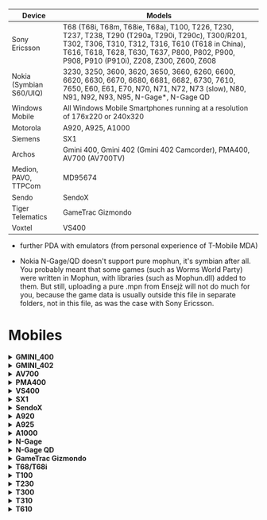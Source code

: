 | Device | Models |
| ------ | ------ |
| Sony Ericsson | T68 (T68i, T68m, T68ie, T68a), T100, T226, T230, T237, T238, T290 (T290a, T290i, T290c), T300/R201, T302, T306, T310, T312, T316, T610 (T618 in China), T616, T618, T628, T630, T637, P800, P802, P900, P908, P910 (P910i), Z208, Z300, Z600, Z608 |
| Nokia (Symbian S60/UIQ) | 3230, 3250, 3600, 3620, 3650, 3660, 6260, 6600, 6620, 6630, 6670, 6680, 6681, 6682, 6730, 7610, 7650, E60, E61, E70, N70, N71, N72, N73 (slow), N80, N91, N92, N93, N95, N-Gage*, N-Gage QD |
| Windows Mobile | All Windows Mobile Smartphones running at a resolution of 176x220 or 240x320 |
| Motorola | A920, A925, A1000 |
| Siemens | SX1 |
| Archos | Gmini 400, Gmini 402 (Gmini 402 Camcorder), PMA400, AV700 (AV700TV) |
| Medion, PAVO, TTPCom | MD95674 |
| Sendo | SendoX |
| Tiger Telematics | GameTrac Gizmondo |
| Voxtel | VS400 |

* further PDA with emulators (from personal experience of T-Mobile MDA)

* Nokia N-Gage/QD doesn't support pure mophun, it's symbian after all. You probably meant that some games (such as Worms World Party) were written in Mophun, with libraries (such as Mophun.dll) added to them. But still, uploading a pure .mpn from Ensejż will not do much for you, because the game data is usually outside this file in separate folders, not in this file, as was the case with Sony Ericsson.

# Mobiles

<details>
<summary><b>GMINI_400</b></summary>

<a href="#"><img src="GMINI_400.png" /></a>

— The Gmini is a series of portable audio and video players released by Archos.

— The Gmini 400 can play 2D and 3D games using Mophun, a gaming platform designed primarily for cell phones. Out of the box, the Gmini 400 provides one full game and a few samples. To give you an idea of the games available and their quality,
* <b>Release date</b>: August 31, 2004
* <b>Storage</b>: 20GB
* <b>Display</b>: 2.2 "LCD 220 x 176 pixels, 262,000 colors and TV output.
</details>
<details>
<summary><b>GMINI_402</b></summary>

<a href="#"><img src="GMINI_402.png" /></a>

— The player includes a built-in game engine, Mophun for 3D-style games.

* <b>Release date</b>: July 12, 2005
</details>
<details>
<summary><b>AV700</b></summary>

<a href="#"><img src="AV700.png" /></a>

— The AV700 comes in 40, 80 or 100 gigabyte models. The built-in screen resolution is 420 by 234.

— The AV700 has a built-in Mophun gaming engine.

* <b>Release date</b>: May 23, 2005
</details>
<details>
<summary><b>PMA400</b></summary>

<a href="#"><img src="PMA400.png" /></a>

— The Archos PMA400 is a personal digital assistant (PDA) from Archos.

— Based on the Linux Qtopia Embedded operating system.

— Games using the Mophun engine

* <b>Release date</b>: January 2005
* <b>Storage</b>: 20/30GB
* <b>Display</b>: QVGA, touchscreen, LCD
</details>

<details>
<summary><b>VS400</b></summary>

<a href="#"><img src="VS400.png" /></a>

— The phone supports both Java and Mophun. There is only one game in the Mophun folder, this is the Xfinity arcade game, which is well known to owners of Sony Ericsson phones. It was not possible to find any other games for this phone, on the official website of Mophun there was no mention of support for Voxtel devices, let's hope that this is temporary.

* <b>Release date</b>: October 2005
</details>
<details>
<summary><b>SX1</b></summary>

<a href="#"><img src="SX1.png" /></a>

— The Siemens SX1 is a GSM mobile phone running version 1.2 of the Series 60 platform for the Symbian OS.

— Mophun 3D support

* <b>Release date</b>: Q3 2003
* <b>Storage</b>: 16MB
* <b>Display</b>: 176x220 (65,536 colours) TFT display
* <b>OS</b>: Symbian 6.1
</details>
<details>
<summary><b>SendoX</b></summary>

<a href="#"><img src="SendoX.png" /></a>

— The Sendo X was Sendo's first Series 60 based "high-end" phone, developed after Sendo switched from the Microsoft to Symbian / Series 60 platforms.

* <b>Release date</b>: Q4 2003
* <b>Storage</b>: 32MB
* <b>Display</b>: TFT, 65K colors with 176 x 220 pixels (2.2 inches, 35 x 44 mm)
</details>

<details>
<summary><b>A920</b></summary>

![Devices](A920.png)

— Mophun 3D support

* <b>Release date</b>: 2003
* <b>Storage</b>: 8MB
* <b>Display</b>: TFT resistive touchscreen, 65K colors), 208 x 320 pixels, 3:2 ratio
* <b>OS</b>: Symbian 7.0, UIQ 2.0
</details>

<details>
<summary><b>A925</b></summary>

![Devices](A925.jpg)

— Mophun 3D support

* <b>Release date</b>: Q4 2003
* <b>Storage</b>: 32MB
* <b>Display</b>: TFT LCD, touchscreen, handwriting recognition, 40 × 61 mm, 208 × 320 pixels, 16-bit color depth / 65536 colors
* <b>OS</b>: Symbian OS 7.0, UIQ 2.0
</details>

<details>

<summary><b>A1000</b></summary>

![Devices](A1000.jpg)

— Mophun support

* <b>Release date</b>: Q1 2004
* <b>Storage</b>: 24MB
* <b>Display</b>: TFT resistive touchscreen, 65K colors, 208 x 320 pixels, 3:2 ratio (~132 ppi density)
* <b>OS</b>: Symbian OS 7.0, UIQ 2.1
</details>

<details>
<summary><b>N-Gage</b></summary>

<a href="#"><img src="NGAGE.png" /></a>

— Mophun pure support

* <b>Release date</b>: 4 February 2008 (pre-release)
3 April 2008 (full release)
* <b>Storage</b>: 3.4MB
* <b>Display</b>: Landscape or portrait 320 x 240 pixels (except N97, with a 640 x 360 pixels screen, graphics are stretched and displayed in a letterbox format to keep aspect ratio)
* <b>OS</b>: Symbian S60 3rd edition (S60 5th edition on N97)
</details>

<details>
<summary><b>N-Gage QD</b></summary>

<a href="#"><img src="NGAGEQD.png" /></a>

— Mophun pure support

* <b>Release date</b>: May 2004
* <b>Storage</b>: 3.4MB
* <b>Display</b>: TFT, 4096 colors, 176 x 208 pixels (~130 ppi density)
* <b>OS</b>: Symbian 6.1, Series 60 1.0
</details>

<details>
<summary><b>GameTrac Gizmondo</b></summary>

<a href="#"><img src="Gizmondo.png" /></a>

— The Gizmondo is a handheld gaming console developed by Tiger Telematics. It was released in the UK, Sweden and the U.S

— UK-based Synergenix is provifing its Mophun "software-based gaming console for mobile devices".

— This collaboration is a furtherance to the previously announced October 13, 2003 partnership with Synergenix Interactive AB whose mophun(TM) enables Java gaming. Traditional HW graphics accelerator, support for 3D Mophun Mobile Gaming Technology.

* <b>Release date</b>: March 19, 2005
* <b>Storage</b>: 64MB
* <b>Display</b>: 72 mm (2.8 inch) TFT screen, 320 × 240 pixels
* <b>OS</b>: Windows CE
</details>

<details>
<summary><b>T68/T68i</b></summary>

* T68

<a href="#"><img src="T68.png" /></a>

* T68i

<a href="#"><img src="T68i.png" /></a>

</details>

<details>
<summary><b>T100</b></summary>

<a href="#"><img src="T100.png" /></a>

</details>

<details>
<summary><b>T230</b></summary>

<a href="#"><img src="T230.png" /></a>
</details>

<details>
<summary><b>T300</b></summary>

<a href="#"><img src="T300.png" /></a>

</details>

<details>
<summary><b>T310</b></summary>

<a href="#"><img src="T310.png" /></a>
</details>

<details>
<summary><b>T610</b></summary>

<a href="#"><img src="T610.png" /></a>

</details>
